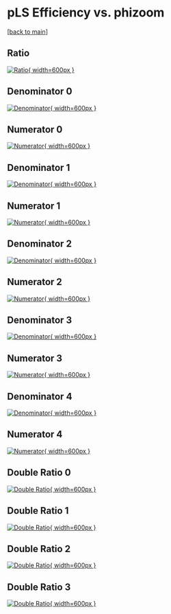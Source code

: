 # pLS Efficiency vs. phizoom

[[back to main](./)]



## Ratio

[![Ratio](../mtv/var/pLS_loweta_321_1_eff_phizoom.png){ width=600px }](../mtv/var/pLS_loweta_321_1_eff_phizoom.pdf)

## Denominator 0

[![Denominator](../mtv/den/pLS_loweta_321_1_eff_phizoom_den0.png){ width=600px }](../mtv/den/pLS_loweta_321_1_eff_phizoom_den0.pdf)

## Numerator 0

[![Numerator](../mtv/num/pLS_loweta_321_1_eff_phizoom_num0.png){ width=600px }](../mtv/num/pLS_loweta_321_1_eff_phizoom_num0.pdf)

## Denominator 1

[![Denominator](../mtv/den/pLS_loweta_321_1_eff_phizoom_den1.png){ width=600px }](../mtv/den/pLS_loweta_321_1_eff_phizoom_den1.pdf)

## Numerator 1

[![Numerator](../mtv/num/pLS_loweta_321_1_eff_phizoom_num1.png){ width=600px }](../mtv/num/pLS_loweta_321_1_eff_phizoom_num1.pdf)

## Denominator 2

[![Denominator](../mtv/den/pLS_loweta_321_1_eff_phizoom_den2.png){ width=600px }](../mtv/den/pLS_loweta_321_1_eff_phizoom_den2.pdf)

## Numerator 2

[![Numerator](../mtv/num/pLS_loweta_321_1_eff_phizoom_num2.png){ width=600px }](../mtv/num/pLS_loweta_321_1_eff_phizoom_num2.pdf)

## Denominator 3

[![Denominator](../mtv/den/pLS_loweta_321_1_eff_phizoom_den3.png){ width=600px }](../mtv/den/pLS_loweta_321_1_eff_phizoom_den3.pdf)

## Numerator 3

[![Numerator](../mtv/num/pLS_loweta_321_1_eff_phizoom_num3.png){ width=600px }](../mtv/num/pLS_loweta_321_1_eff_phizoom_num3.pdf)

## Denominator 4

[![Denominator](../mtv/den/pLS_loweta_321_1_eff_phizoom_den4.png){ width=600px }](../mtv/den/pLS_loweta_321_1_eff_phizoom_den4.pdf)

## Numerator 4

[![Numerator](../mtv/num/pLS_loweta_321_1_eff_phizoom_num4.png){ width=600px }](../mtv/num/pLS_loweta_321_1_eff_phizoom_num4.pdf)

## Double Ratio 0

[![Double Ratio](../mtv/ratio/pLS_loweta_321_1_eff_phizoom_ratio0.png){ width=600px }](../mtv/ratio/pLS_loweta_321_1_eff_phizoom_ratio0.pdf)

## Double Ratio 1

[![Double Ratio](../mtv/ratio/pLS_loweta_321_1_eff_phizoom_ratio1.png){ width=600px }](../mtv/ratio/pLS_loweta_321_1_eff_phizoom_ratio1.pdf)

## Double Ratio 2

[![Double Ratio](../mtv/ratio/pLS_loweta_321_1_eff_phizoom_ratio2.png){ width=600px }](../mtv/ratio/pLS_loweta_321_1_eff_phizoom_ratio2.pdf)

## Double Ratio 3

[![Double Ratio](../mtv/ratio/pLS_loweta_321_1_eff_phizoom_ratio3.png){ width=600px }](../mtv/ratio/pLS_loweta_321_1_eff_phizoom_ratio3.pdf)

